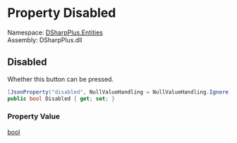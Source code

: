 # Property Disabled

Namespace: [DSharpPlus.Entities](DSharpPlus.Entities.md)  
Assembly: DSharpPlus.dll

## <a id="DSharpPlus_Entities_DiscordLinkButtonComponent_Disabled"></a>Disabled

Whether this button can be pressed.

```csharp
[JsonProperty("disabled", NullValueHandling = NullValueHandling.Ignore)]
public bool Disabled { get; set; }
```

### Property Value

[bool](https://learn.microsoft.com/dotnet/api/system.boolean)

